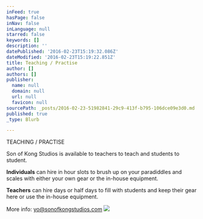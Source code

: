 ```yaml
---
inFeed: true
hasPage: false
inNav: false
inLanguage: null
starred: false
keywords: []
description: ''
datePublished: '2016-02-23T15:19:32.086Z'
dateModified: '2016-02-23T15:19:22.851Z'
title: Teaching / Practise
author: []
authors: []
publisher:
  name: null
  domain: null
  url: null
  favicon: null
sourcePath: _posts/2016-02-23-51982841-29c9-413f-b795-106dce09e3d0.md
published: true
_type: Blurb

---
```

TEACHING / PRACTISE

Son of Kong Studios is available to teachers to teach and students to student. 

**Individuals** can hire in hour slots to brush up on your paradiddles and scales with either your own gear or the in-house equipment. 

**Teachers** can hire days or half days to fill with students and keep their gear here or use the in-house equipment. 

More info: yo@sonofkongstudios.com
![](https://the-grid-user-content.s3-us-west-2.amazonaws.com/d8fb5e79-a840-43af-8522-ced4f0b1b509.JPG)